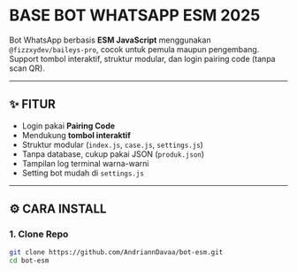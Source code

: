 # BASE BOT WHATSAPP ESM 2025

Bot WhatsApp berbasis **ESM JavaScript** menggunakan `@fizzxydev/baileys-pro`, cocok untuk pemula maupun pengembang. Support tombol interaktif, struktur modular, dan login pairing code (tanpa scan QR).

---

## ✨ FITUR

- Login pakai **Pairing Code**
- Mendukung **tombol interaktif**
- Struktur modular (`index.js`, `case.js`, `settings.js`)
- Tanpa database, cukup pakai JSON (`produk.json`)
- Tampilan log terminal warna-warni
- Setting bot mudah di `settings.js`

---

## ⚙️ CARA INSTALL

### 1. Clone Repo

```bash
git clone https://github.com/AndriannDavaa/bot-esm.git
cd bot-esm
